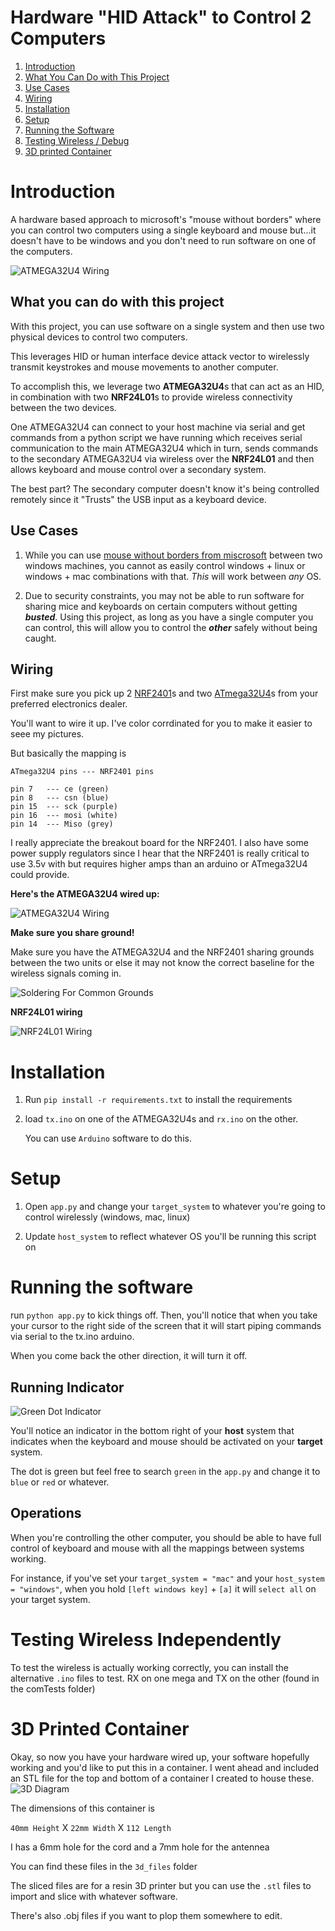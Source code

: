 # Hardware "HID Attack" to Control 2 Computers

1. [Introduction](#hardware-hid-attack-to-control-2-computers)
2. [What You Can Do with This Project](#what-you-can-do-with-this-project)
3. [Use Cases](#use-cases)
4. [Wiring](#wiring)
5. [Installation](#installation)
6. [Setup](#setup)
6. [Running the Software](#running-the-software)
7. [Testing Wireless / Debug](#testing-wireless-independently)
8. [3D printed Container](#3d-printed-container)

# Introduction

A hardware based approach to microsoft's "mouse without borders" where you can control two computers using a single keyboard and mouse but...it doesn't have to be windows and you don't need to run software on one of the computers.

![ATMEGA32U4 Wiring](./images/header.png)



## What you can do with this project

With this project, you can use software on a single system and then use two physical devices to control two computers. 

This leverages HID or human interface device attack vector to wirelessly transmit keystrokes and mouse movements to another computer. 

To accomplish this, we leverage two **ATMEGA32U4**s that can act as an HID, in combination with two **NRF24L01**s to provide wireless connectivity between the two devices. 

One ATMEGA32U4 can connect to your host machine via serial and get commands from a python script we have running which receives serial communication to the main ATMEGA32U4 which in turn, sends commands to the secondary ATMEGA32U4 via wireless over the **NRF24L01** and then allows keyboard and mouse control over a secondary system. 

The best part? The secondary computer doesn't know it's being controlled remotely since it "Trusts" the USB input as a keyboard device.

## Use Cases

1. While you can use [mouse without borders from miscrosoft](https://github.com/microsoft/PowerToys) between two windows machines, you cannot as easily control windows + linux or windows + mac combinations with that. *This* will work between *any* OS.

2. Due to security constraints, you may not be able to run software for sharing mice and keyboards on certain computers without getting ***busted***. Using this project, as long as you have a single computer you can control, this will allow you to control the ***other*** safely without being caught.




## Wiring 

First make sure you pick up 2 [NRF2401](https://www.amazon.com/dp/B08R9F11D1?ref=ppx_yo2ov_dt_b_fed_asin_title)s and two [ATmega32U4](https://www.amazon.com/dp/B08CC24JRS?ref=ppx_yo2ov_dt_b_fed_asin_title)s from your preferred electronics dealer.


You'll want to wire it up. I've color corrdinated for you to make it easier to seee my pictures. 

But basically the mapping is 

```
ATmega32U4 pins --- NRF2401 pins

pin 7   --- ce (green)
pin 8   --- csn (blue)
pin 15  --- sck (purple)
pin 16  --- mosi (white)
pin 14  --- Miso (grey)

```

I really appreciate the breakout board for the NRF2401. I also have some power supply regulators since I hear that the NRF2401 is really critical to use 3.5v with but requires higher amps than an arduino or ATmega32U4 could provide. 

**Here's the ATMEGA32U4 wired up:**

![ATMEGA32U4 Wiring](./images/wired1.jpg)


**Make sure you share ground!**

Make sure you have the ATMEGA32U4 and the NRF2401 sharing grounds between the two units or else it may not know the correct baseline for the wireless signals coming in. 

![Soldering For Common Grounds](./images/wired2.jpg)

**NRF24L01 wiring**

![NRF24L01 Wiring](./images/wired3.jpg)

# Installation

1. Run `pip install -r requirements.txt` to install the requirements

2. load `tx.ino` on one of the ATMEGA32U4s and `rx.ino` on the other. 

    You can use `Arduino` software to do this. 

# Setup

1. Open `app.py` and change your `target_system` to whatever you're going to control wirelessly (windows, mac, linux)

2. Update `host_system` to reflect whatever OS you'll be running this script on 


# Running the software 

run `python app.py` to kick things off. Then, you'll notice that when you take your cursor to the right side of the screen that it will start piping commands via serial to the tx.ino arduino.

When you come back the other direction, it will turn it off. 

## Running Indicator

![Green Dot Indicator](./images/dot.png)

You'll notice an indicator in the bottom right of your **host** system that indicates when the 
keyboard and mouse should be activated on your **target** system.

The dot is green but feel free to search `green` in the `app.py` and change it to `blue` or `red` or whatever.

## Operations
When you're controlling the other computer, you should be able to have full control of keyboard and mouse with all the mappings between systems working. 

For instance, if you've set your `target_system = "mac"` and your `host_system = "windows"`, when you hold `[left windows key]` + `[a]` it will `select all` on your target system.





# Testing Wireless Independently

To test the wireless is actually working correctly, you can install the alternative `.ino` files to test. RX on one mega and TX on the other (found in the comTests folder)

# 3D Printed Container

Okay, so now you have your hardware wired up, your software hopefully working and you'd like to put this in a container. I went ahead and included an STL file for the top and bottom of a container I created to house these. 
![3D Diagram](./3d_Files/container_diagram.png)

The dimensions of this container is 

`40mm Height` X `22mm Width` X `112 Length` 

I has a 6mm hole for the cord and a 7mm hole for the antennea  

You can find these files in the `3d_files` folder

The sliced files are for a resin 3D printer but you can use the `.stl` files to import and slice with whatever software. 

There's also .obj files if you want to plop them somewhere to edit. 



